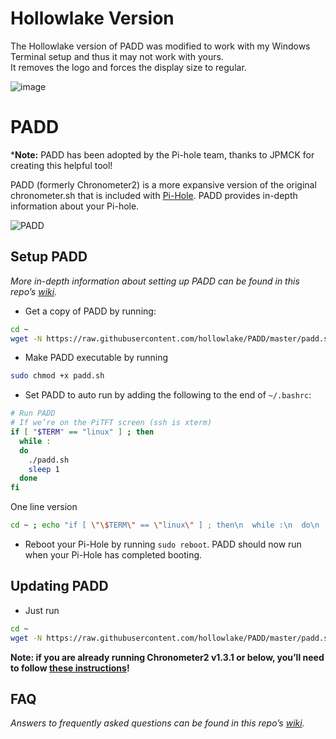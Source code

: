 # Hollowlake Version

The Hollowlake version of PADD was modified to work with my Windows Terminal setup and thus it may not work with yours. <br>
It removes the logo and forces the display size to regular. 

![image](https://user-images.githubusercontent.com/70709767/152078641-298e8a92-fd57-4b51-953a-a4c7a96b451f.png)

# PADD

***Note:** PADD has been adopted by the Pi-hole team, thanks to JPMCK for creating this helpful tool!

PADD (formerly Chronometer2) is a more expansive version of the original chronometer.sh that is included with [Pi-Hole](https://pi-hole.net). PADD provides in-depth information about your Pi-hole.

![PADD](https://jpmck.com/img/blog/padd.png)

## Setup PADD
*More in-depth information about setting up PADD can be found in this repo’s [wiki](https://github.com/jpmck/PADD/wiki/Setup).*

- Get a copy of PADD by running:
```bash
cd ~
wget -N https://raw.githubusercontent.com/hollowlake/PADD/master/padd.sh
```
- Make PADD executable by running
```bash
sudo chmod +x padd.sh
```
- Set PADD to auto run by adding the following to the end of `~/.bashrc`:
```bash
# Run PADD
# If we’re on the PiTFT screen (ssh is xterm)
if [ "$TERM" == "linux" ] ; then
  while :
  do
    ./padd.sh
    sleep 1
  done
fi
```
One line version
```bash
cd ~ ; echo "if [ \"\$TERM\" == \"linux\" ] ; then\n  while :\n  do\n    ./padd.sh\n    sleep 1\n  done\nfi" | tee ~/.bashrc -a
```
- Reboot your Pi-Hole by running `sudo reboot`. PADD should now run when your Pi-Hole has completed booting.

## Updating PADD
- Just run
```bash
cd ~
wget -N https://raw.githubusercontent.com/hollowlake/PADD/master/padd.sh
```

**Note: if you are already running Chronometer2 v1.3.1 or below, you’ll need to follow [these instructions](https://github.com/jpmck/PADD/wiki/Updating-from-Chronometer2)!**

## FAQ
*Answers to frequently asked questions can be found in this repo’s [wiki](https://github.com/jpmck/PADD/wiki/FAQ).*
